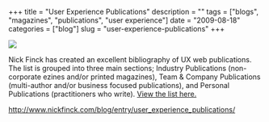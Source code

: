 +++
title = "User Experience Publications"
description = ""
tags = ["blogs", "magazines", "publications", "user experience"]
date = "2009-08-18"
categories = ["blog"]
slug = "user-experience-publications"
+++



  <div class="notebook-screenshot"><a href="http://www.nickfinck.com/blog/entry/user_experience_publications/"><img src="/media/bluga/wt4a8afe9235561.jpg"/></a></div><p>Nick Finck has created an excellent bibliography of UX web publications. The list is grouped into three main sections; Industry Publications (non-corporate ezines and/or printed magazines), Team &amp; Company Publications (multi-author and/or business focused publications), and Personal Publications (practitioners who write).  <a href="http://www.nickfinck.com/blog/entry/user_experience_publications/">View the list here.</a></p>
    
  <a href="http://www.nickfinck.com/blog/entry/user_experience_publications/">http://www.nickfinck.com/blog/entry/user_experience_publications/</a>
